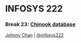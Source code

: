 # <i class="fa fa-database"></i> INFOSYS 222
### Break 23: [Chinook database](http://chinookdatabase.codeplex.com/)
<i class="fa fa-copyright"></i> [Johnny Chan](mailto:jh.chan@auckland.ac.nz) | <i class="fa fa-twitter"></i> [@infosys222](http://twitter.com/infosys222)
